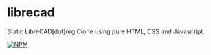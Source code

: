 # librecad
Static LibreCAD[dot]org Clone using pure HTML, CSS and Javascript.

[![NPM](https://nodei.co/npm/librecad-sambhav2612.png?compact=true)](https://npmjs.org/package/librecad-sambhav2612)
